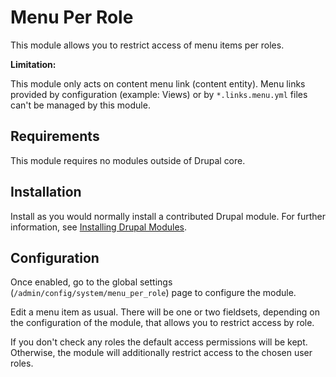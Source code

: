 # Menu Per Role

This module allows you to restrict access of menu items per roles.

**Limitation:**

This module only acts on content menu link (content entity). Menu links
provided by configuration (example: Views) or by `*.links.menu.yml` files can't
be managed by this module.


## Requirements

This module requires no modules outside of Drupal core.


## Installation

Install as you would normally install a contributed Drupal module. For further
information, see
[Installing Drupal Modules](https://www.drupal.org/docs/extending-drupal/installing-drupal-modules).


## Configuration

Once enabled, go to the global settings (`/admin/config/system/menu_per_role`)
page to configure the module.

Edit a menu item as usual. There will be one or two fieldsets, depending on the
configuration of the module, that allows you to restrict access by role.

If you don't check any roles the default access permissions will be kept.
Otherwise, the module will additionally restrict access to the chosen user
roles.
